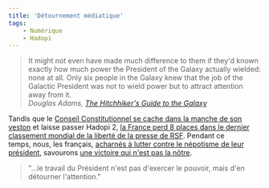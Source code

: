 ```yaml
---
title: 'Détournement médiatique'
tags:
    - Numérique
    - Hadopi
---
```


> It might not even have made much difference to them if they'd known exactly
> how much power the President of the Galaxy actually wielded: none at all. Only
> six people in the Galaxy knew that the job of the Galactic President was not
> to wield power but to attract attention away from it.  
> <cite>Douglas Adams,
> [The Hitchhiker's Guide to the Galaxy](http://www.wikiwand.com/en/The_Hitchhiker 'The Hitchhiker')</cite>

<!-- more -->

Tandis que le
[Conseil Constitutionnel se cache dans la manche de son veston](http://www.authueil.org/?2009/10/22/1472-la-non-decision-hadopi-2)
et laisse passer Hadopi 2,
[la France perd 8 places dans le dernier classement mondial de la liberté de la presse de RSF](http://www.jegoun.net/2009/10/liberte-de-la-presse.html).
Pendant ce temps, nous, les français,
[acharnés à lutter contre le népotisme de leur président](http://777socrate.blogspot.com/2009/10/jean-sarkozy-un-fils-papa.html),
savourons
[une victoire qui n'est pas la nôtre](http://www.toreador.fr/2009/10/23/paso-doble-n%c2%b0154-tout-est-perdu-fors-lhonneur/).

> "…le travail du Président n'est pas d'exercer le pouvoir, mais d'en détourner
> l'attention."
